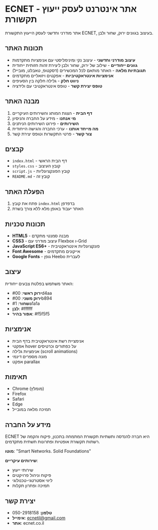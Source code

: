 # ECNET - אתר אינטרנט לעסק ייעוץ תקשורת

אתר מודרני וחדשני לעסק הייעוץ התקשורת ECNET, בעיצוב בגוונים ירוק, שחור ולבן.

## תכונות האתר

- **עיצוב מודרני וחדשני** - עיצוב נקי ומינימליסטי עם אנימציות מתקדמות
- **גוונים ייחודיים** - שילוב של ירוק, שחור ולבן ליצירת זהות חזותית ייחודית
- **תגובתיות מלאה** - האתר מותאם לכל המכשירים (דסקטופ, טאבלט, מובייל)
- **אנימציות אינטראקטיביות** - אפקטים ויזואליים מתקדמים
- **ניווט חלק** - גלילה חלקה בין הסעיפים
- **טופס יצירת קשר** - טופס אינטראקטיבי עם ולידציה

## מבנה האתר

1. **דף הבית** - הצגת המותג והשירותים העיקריים
2. **מי אנחנו** - מידע על החברה והניסיון
3. **השירותים** - פירוט השירותים הניתנים
4. **מה מייחד אותנו** - ערכי החברה והגישה הייחודית
5. **צור קשר** - פרטי התקשרות וטופס יצירת קשר

## קבצים

- `index.html` - דף הבית הראשי
- `styles.css` - קובץ העיצוב
- `script.js` - קובץ הפונקציונליות
- `README.md` - קובץ זה

## הפעלת האתר

1. פתח את קובץ `index.html` בדפדפן
2. האתר יעבוד באופן מלא ללא צורך בשרת

## תכונות טכניות

- **HTML5** - מבנה סמנטי מתקדם
- **CSS3** - עיצוב מודרני עם Flexbox ו-Grid
- **JavaScript ES6+** - פונקציונליות אינטראקטיבית
- **Font Awesome** - אייקונים מתקדמים
- **Google Fonts** - גופן Heebo לעברית

## עיצוב

האתר משתמש בפלטת צבעים ייחודית:
- **ירוק ראשי**: #00d4aa
- **ירוק משני**: #00b894
- **שחור**: #1a1a1a
- **לבן**: #ffffff
- **אפור בהיר**: #f5f5f5

## אנימציות

- אנימציית רשת אינטראקטיבית בדף הבית
- אפקטי hover על כפתורים וכרטיסים
- אנימציות גלילה (scroll animations)
- מונה מספרים דינמי
- אפקט parallax

## תאימות

- Chrome (מומלץ)
- Firefox
- Safari
- Edge
- תמיכה מלאה במובייל

## מידע על החברה

ECNET היא חברה להנדסה ותשתיות תקשורת המתמחה בתכנון, פיקוח והקמה של רשתות תקשורת אופטיות ופתרונות תשתית מתקדמים.

**מוטו**: "Smart Networks. Solid Foundations"

**שירותים עיקריים**:
- שירותי ייעוץ
- פיקוח וניהול פרויקטים
- ליווי אסטרטגי-טכנולוגי
- תמיכה ופתרון תקלות

## יצירת קשר

- **טלפון**: 050-2918158
- **אימייל**: ecnetil@gmail.com
- **אתר**: ecnet.co.il 